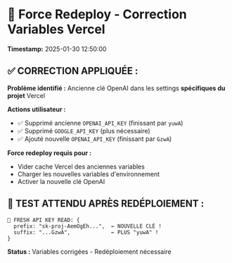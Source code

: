 # 🎯 Force Redeploy - Correction Variables Vercel

**Timestamp:** 2025-01-30 12:50:00

## ✅ **CORRECTION APPLIQUÉE :**

**Problème identifié :** Ancienne clé OpenAI dans les settings **spécifiques du projet** Vercel

**Actions utilisateur :**
- ✅ Supprimé ancienne `OPENAI_API_KEY` (finissant par `yuwA`) 
- ✅ Supprimé `GOOGLE_API_KEY` (plus nécessaire)
- ✅ Ajouté nouvelle `OPENAI_API_KEY` (finissant par `GzwA`)

**Force redeploy requis pour :**
- Vider cache Vercel des anciennes variables
- Charger les nouvelles variables d'environnement
- Activer la nouvelle clé OpenAI

## 🎯 **TEST ATTENDU APRÈS REDÉPLOIEMENT :**

```
🔑 FRESH API KEY READ: {
  prefix: "sk-proj-AemOgEh...",  ← NOUVELLE CLÉ !
  suffix: "...GzwA",             ← PLUS "yuwA" !
}
```

**Status :** Variables corrigées - Redéploiement nécessaire